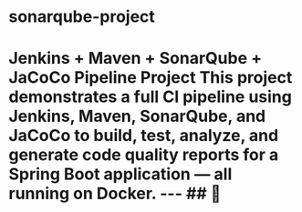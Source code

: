 # sonarqube-project
# Jenkins + Maven + SonarQube + JaCoCo Pipeline Project  This project demonstrates a full CI pipeline using **Jenkins**, **Maven**, **SonarQube**, and **JaCoCo** to build, test, analyze, and generate code quality reports for a Spring Boot application — all running on **Docker**.  ---  ## 🧱 
